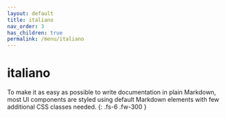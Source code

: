 ```yaml
---
layout: default
title: italiano
nav_order: 3
has_children: true
permalink: /menu/italiano
---
```


# italiano

To make it as easy as possible to write documentation in plain Markdown, most UI components are styled using default Markdown elements with few additional CSS classes needed.
{: .fs-6 .fw-300 }